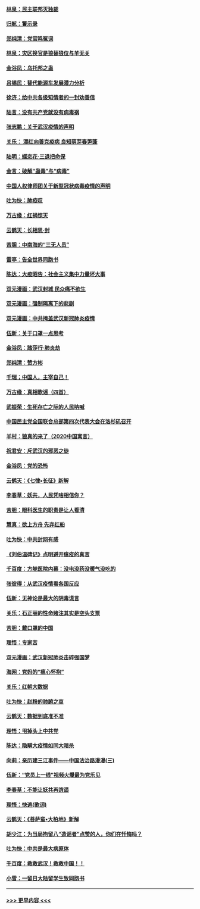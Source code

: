 #### [林泉：民主联邦灭独裁](../pages/nsc993/n11870998.md?t=02152156) 
#### [归航：警示录](../pages/nsc993/n11870963.md?t=02152156) 
#### [郑纯清：党官鸣冤词](../pages/nsc993/n11870938.md?t=02152156) 
#### [林泉：灾区换官是狼替狼位与羊无关](../pages/nsc993/n11870896.md?t=02152156) 
#### [金浴凤：乌托邦之蛊](../pages/nsc993/n11870879.md?t=02152156) 
#### [吕锡民：替代能源车发展潜力分析](../pages/nsc993/n11870656.md?t=02152156) 
#### [徐济：给中共各级知情者的一封劝善信](../pages/nsc993/n11868561.md?t=02152156) 
#### [陆言：没有共产党就没有病毒祸](../pages/nsc993/n11868232.md?t=02152156) 
#### [张志鹏：关于武汉疫情的声明](../pages/nsc993/n11867182.md?t=02152156) 
#### [关乐： 漂红向善克疫病 良知萌芽春笋蓬](../pages/nsc993/n11865710.md?t=02152156) 
#### [陆明：蝶恋花‧三退把命保](../pages/nsc993/n11865673.md?t=02152156) 
#### [金言：破解“蛊毒”与“病毒”](../pages/nsc993/n11864103.md?t=02152156) 
#### [中国人权律师团关于新型冠状病毒疫情的声明](../pages/nsc993/n11864249.md?t=02152156) 
#### [吐为快：肺疫叹](../pages/nsc993/n11864027.md?t=02152156) 
#### [万古缘：红祸惊天](../pages/nsc993/n11864079.md?t=02152156) 
#### [云鹤天：长相思‧封](../pages/nsc993/n11864006.md?t=02152156) 
#### [苦胆：中南海的“三无人员”](../pages/nsc993/n11862997.md?t=02152156) 
#### [雷亭：告全世界同胞书](../pages/nsc993/n11862572.md?t=02152156) 
#### [陈达：大疫昭告：社会主义集中力量坏大事](../pages/nsc993/n11859419.md?t=02152156) 
#### [双元漫画：武汉封城 民众痛不欲生](../pages/nsc993/n11859287.md?t=02152156) 
#### [双元漫画：强制隔离下的悲剧](../pages/nsc993/n11859244.md?t=02152156) 
#### [双元漫画：中共掩盖武汉新冠肺炎疫情](../pages/nsc993/n11858249.md?t=02152156) 
#### [伍新：关于口罩一点思考](../pages/nsc993/n11859195.md?t=02152156) 
#### [金浴凤：踏莎行‧肺炎劫](../pages/nsc993/n11858227.md?t=02152156) 
#### [郑纯清：赞方彬](../pages/nsc993/n11856803.md?t=02152156) 
#### [千瑞；中国人，主宰自己！](../pages/nsc993/n11856793.md?t=02152156) 
#### [万古缘：真相歌谣（四首）](../pages/nsc993/n11856263.md?t=02152156) 
#### [武振荣：生死存亡之际的人民呐喊](../pages/nsc993/n11856256.md?t=02152156) 
#### [中国民主党全国联合总部第四次代表大会在洛杉矶召开](../pages/nsc993/n11856344.md?t=02152156) 
#### [羊村：狼真的来了（2020中国寓言）](../pages/nsc993/n11856229.md?t=02152156) 
#### [祝君安：斥武汉的邪恶之徒](../pages/nsc993/n11855861.md?t=02152156) 
#### [金浴凤：党的恐怖](../pages/nsc993/n11855849.md?t=02152156) 
#### [云鹤天：《七律▪长征》新解](../pages/nsc993/n11855479.md?t=02152156) 
#### [李春草：妖共，人民凭啥相信你？](../pages/nsc993/n11855196.md?t=02152156) 
#### [苦胆：眼科医生的职责是让人看清](../pages/nsc993/n11853840.md?t=02152156) 
#### [慧真：欲上方舟 先弃红船](../pages/nsc993/n11853483.md?t=02152156) 
#### [吐为快：中共封网有感](../pages/nsc993/n11852575.md?t=02152156) 
#### [《刘伯温碑记》点明避开瘟疫的真言](../pages/nsc993/n11852128.md?t=02152156) 
#### [千百度：方舱医院内幕：没电没药没暖气没吃的](../pages/nsc993/n11850211.md?t=02152156) 
#### [张彼得：从武汉疫情看各国反应](../pages/nsc993/n11850102.md?t=02152156) 
#### [伍新：无神论是最大的阴毒谎言](../pages/nsc993/n11846129.md?t=02152156) 
#### [关乐：石正丽的性命赌注其实是空头支票](../pages/nsc993/n11846109.md?t=02152156) 
#### [苦胆：戴口罩的中国](../pages/nsc993/n11845576.md?t=02152156) 
#### [理悟：专家苦](../pages/nsc993/n11845564.md?t=02152156) 
#### [双元漫画：武汉新冠肺炎击碎强国梦](../pages/nsc993/n11843320.md?t=02152156) 
#### [海网：党妈的“瘟心怀抱”](../pages/nsc993/n11840740.md?t=02152156) 
#### [关乐：红朝大数据](../pages/nsc993/n11840675.md?t=02152156) 
#### [吐为快：赵粉的肺腑之哀](../pages/nsc993/n11840618.md?t=02152156) 
#### [云鹤天：数据到底准不准](../pages/nsc993/n11840325.md?t=02152156) 
#### [理悟：甩掉头上中共党](../pages/nsc993/n11838826.md?t=02152156) 
#### [陈达：隐瞒大疫情如同大暗杀](../pages/nsc993/n11838771.md?t=02152156) 
#### [向莉：亲历建三江事件——中国法治路漫漫(三)](../pages/nsc993/n11831825.md?t=02152156) 
#### [伍新：“党员上一线”视频火爆最为党乐见](../pages/nsc993/n11838200.md?t=02152156) 
#### [李春草：不能让妖共再逍遥](../pages/nsc993/n11838102.md?t=02152156) 
#### [理悟：快逃(歌词)](../pages/nsc993/n11838083.md?t=02152156) 
#### [云鹤天：《菩萨蛮▪大柏地》新解](../pages/nsc993/n11838059.md?t=02152156) 
#### [胡少江：为当局拘留八“造谣者”点赞的人，你们在忏悔吗？](../pages/nsc993/n11836801.md?t=02152156) 
#### [吐为快：中共是最大病原体](../pages/nsc993/n11836748.md?t=02152156) 
#### [千百度：救救武汉！救救中国！！](../pages/nsc993/n11836145.md?t=02152156) 
#### [小雪：一留日大陆留学生致同胞书](../pages/nsc993/n11834624.md?t=02152156) 

----
#### [ >>> 更早内容 <<< ](../indexes/nsc993-earlier.md)
